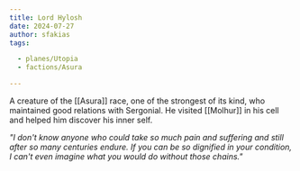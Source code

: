 ```yaml
---
title: Lord Hylosh
date: 2024-07-27
author: sfakias
tags:

  - planes/Utopia
  - factions/Asura

---
```


A creature of the [[Asura]] race, one of the strongest of its kind, who maintained good relations with Sergonial. He visited [[Molhur]] in his cell and helped him discover his inner self.

_"I don't know anyone who could take so much pain and suffering and still after so many centuries endure. If you can be so dignified in your condition, I can't even imagine what you would do without those chains."_